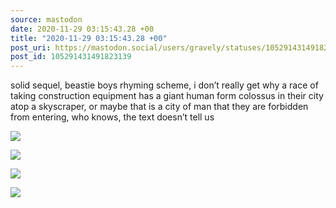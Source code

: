```yaml
---
source: mastodon
date: 2020-11-29 03:15:43.28 +00
title: "2020-11-29 03:15:43.28 +00"
post_uri: https://mastodon.social/users/gravely/statuses/105291431491823139
post_id: 105291431491823139
---
```

solid sequel, beastie boys rhyming scheme, i don’t really get why a race of taking construction equipment has a giant human form colossus in their city atop a skyscraper, or maybe that is a city of man that they are forbidden from entering, who knows, the text doesn’t tell us


![](/images/105291431116393634.jpg)

![](/images/105291431237084536.jpg)

![](/images/105291431342079665.jpg)

![](/images/105291431438402709.jpg)

